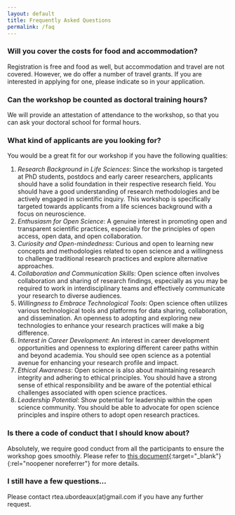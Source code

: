 ```yaml
---
layout: default
title: Frequently Asked Questions
permalink: /faq
---
```


### Will you cover the costs for food and accommodation?

Registration is free and food as well, but accommodation and travel are not covered.
However, we do offer a number of travel grants. If you are interested in applying for one, please indicate so in your application.

### Can the workshop be counted as doctoral training hours?

We will provide an attestation of attendance to the workshop, so that you can ask your doctoral school for formal hours.

### What kind of applicants are you looking for?

You would be a great fit for our workshop if you have the following qualities:

1. *Research Background in Life Sciences*: Since the workshop is targeted at PhD students, postdocs and early career researchers, applicants should have a solid foundation in their respective research field. You should have a good understanding of research methodologies and be actively engaged in scientific inquiry. This workshop is specifically targeted towards applicants from a life sciences background with a focus on neuroscience. 
2. *Enthusiasm for Open Science*: A genuine interest in promoting open and transparent scientific practices, especially for the principles of open access, open data, and open collaboration.
3. *Curiosity and Open-mindedness*: Curious and open to learning new concepts and methodologies related to open science and a willingness to challenge traditional research practices and explore alternative approaches.
4. *Collaboration and Communication Skills*: Open science often involves collaboration and sharing of research findings, especially as you may be required to work in interdisciplinary teams and effectively communicate your research to diverse audiences.
5. *Willingness to Embrace Technological Tools*: Open science often utilizes various technological tools and platforms for data sharing, collaboration, and dissemination. An openness to adopting and exploring new technologies to enhance your research practices will make a big difference.
6. *Interest in Career Development*: An interest in career development opportunities and openness to exploring different career paths within and beyond academia. You should see open science as a potential avenue for enhancing your research profile and impact.
7. *Ethical Awareness*: Open science is also about maintaining research integrity and adhering to ethical principles. You should have a strong sense of ethical responsibility and be aware of the potential ethical challenges associated with open science practices.
8. *Leadership Potential*: Show potential for leadership within the open science community. You should be able to advocate for open science principles and inspire others to adopt open research practices.

### Is there a code of conduct that I should know about?

Absolutely, we require good conduct from all the participants to ensure the workshop goes smoothly. Please refer to [this document](/assets/docs/Conduct_code.pdf){:target="_blank"}{:rel="noopener noreferrer"} for more details.

### I still have a few questions...

Please contact rtea.ubordeaux(at)gmail.com if you have any further request.
